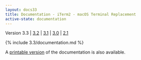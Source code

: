 ```yaml
---
layout: docs33
title: Documentation - iTerm2 - macOS Terminal Replacement
active-state: documentation
---
```

<div class="version-selector">
Version 3.3 | <a href="/3.2/documentation.html">3.2</a> | <a href="/3.1/documentation.html">3.1</a> | <a href="/3.0/documentation.html">3.0</a> | <a href="/2.1/documentation.html">2.1</a>
</div>

{% include 3.3/documentation.md %}

A <a href="documentation-one-page.html">printable version</a> of the documentation is also available.
